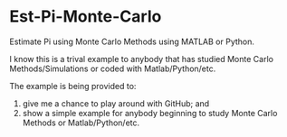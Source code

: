 # Est-Pi-Monte-Carlo
Estimate Pi using Monte Carlo Methods using MATLAB or Python.

I know this is a trival example to anybody that has studied Monte Carlo Methods/Simulations or coded with Matlab/Python/etc.

The example is being provided to:
  1) give me a chance to play around with GitHub; and
  2) show a simple example for anybody beginning to study Monte Carlo Methods or Matlab/Python/etc.
